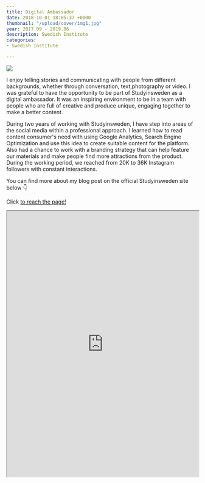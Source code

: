 ```yaml
---
title: Digital Ambassador
date: 2018-10-01 18:05:37 +0000
thumbnail: "/upload/cover/img1.jpg"
year: 2017.09 - 2019.06
description: Swedish Institute
categories:
- Swedish Institute

---
```


![](/upload/SI/img1.jpg)



I enjoy telling stories and communicating with people from different backgrounds, whether through conversation, text,photography or video. I was grateful to have the opportunity to be part of Studyinsweden as a digital ambassador. It was an inspiring environment to be in a team with people who are full of creative and produce unique, engaging together to make a better content. 

During two years of working with Studyinsweden, I have step into areas of the social media within a professional approach. I learned how to read content consumer's need with using Google Analytics, Search Engine Optimization and use this idea to create suitable content for the platform. Also had a chance to work with a branding strategy that can help feature our materials and make people find more attractions from the product. During the working period, we reached from 20K to 36K Instagram followers with constant interactions.


You can find more about my blog post on the official Studyinsweden site below 👇

<object data="http://blogs.studyinsweden.se/author/hyunjin/" type="text/html" width=100% height="700px">
  <p> Click  <a href="http://blogs.studyinsweden.se/author/hyunjin/"> to reach the page!</a></p>
</object>

<iframe id="inlineFrameExample"
    title="Inline Frame Example"
 width=100% height="700px"
    src="http://blogs.studyinsweden.se/author/hyunjin/">
</iframe>


